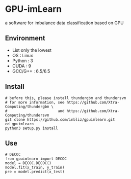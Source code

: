 # GPU-imLearn
a software for imbalance data classification based on GPU <br>

## Environment
* List only the lowest
* OS      : Linux
* Python  : 3 
* CUDA    : 9 
* GCC/G++ : 6.5/6.5 

## Install
```
# before this, please install thundergbm and thundersvm
# for more information, see https://github.com/Xtra-Computing/thundergbm \
#                       and https://github.com/Xtra-Computing/thundersvm
git clone https://github.com/inbliz/gpuimlearn.git
cd gpuimlearn
python3 setup.py install
```

## Use
```
# DECOC
from gpuimlearn import DECOC
model = DECOC.DECOC()
model.fit(x_train, y_train)
pre = model.predict(x_test)
```

